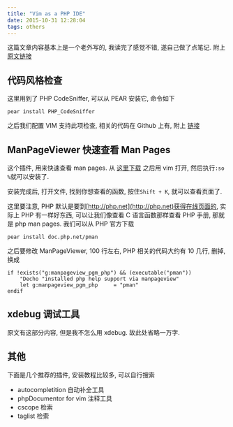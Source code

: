 ```yaml
---
title: "Vim as a PHP IDE"
date: 2015-10-31 12:28:04
tags: others
---
```


这篇文章内容基本上是一个老外写的, 我读完了感觉不错, 遂自己做了点笔记. 附上
[原文链接](http://www.koch.ro/blog/index.php?/archives/63-VIM-an-a-PHP-IDE.html)

## 代码风格检查

这里用到了 PHP CodeSniffer, 可以从 PEAR 安装它, 命令如下

```
pear install PHP_CodeSniffer
```

<!--more-->

之后我们配置 VIM 支持此项检查, 相关的代码在 Github 上有, 附上
[链接](https://github.com/bpearson/vim-phpcs/blob/master/plugin/phpcs.vim)

## ManPageViewer 快速查看 Man Pages

这个插件, 用来快速查看 man pages. 从
[这里下载](http://www.drchip.org/astronaut/vim/index.html#VIMBALL)
之后用 vim 打开, 然后执行`:so %`就可以安装了.

安装完成后, 打开文件, 找到你想查看的函数, 按住`Shift + K`, 就可以查看页面了.

这里要注意, PHP 默认是要到[http://php.net](http://php.net)获得在线页面的,
实际上 PHP 有一样好东西, 可以让我们像查看 C 语言函数那样查看 PHP 手册, 那就是
php man pages. 我们可以从 PHP 官方下载

```
pear install doc.php.net/pman
```

之后要修改 ManPageViewer, 100 行左右, PHP 相关的代码大约有 10 几行, 删掉, 换成

```vim
if !exists("g:manpageview_pgm_php") && (executable("pman"))
    "Decho "installed php help support via manpageview"
    let g:manpageview_pgm_php     = "pman"
endif
```

## xdebug 调试工具

原文有这部分内容, 但是我不怎么用 xdebug. 故此处省略一万字.

## 其他

下面是几个推荐的插件, 安装教程比较多, 可以自行搜索

- autocompletition 自动补全工具
- phpDocumentor for vim 注释工具
- cscope 检索
- taglist 检索
